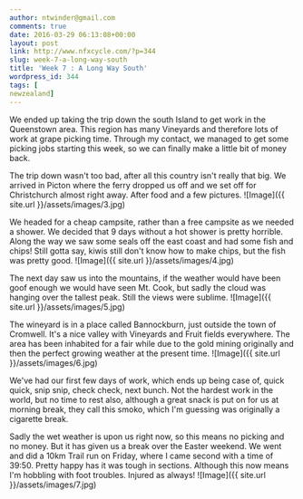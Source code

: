 ```yaml
---
author: ntwinder@gmail.com
comments: true
date: 2016-03-29 06:13:08+00:00
layout: post
link: http://www.nfxcycle.com/?p=344
slug: week-7-a-long-way-south
title: 'Week 7 : A Long Way South'
wordpress_id: 344
tags: [
newzealand]
---
```


We ended up taking the trip down the south Island to get work in the Queenstown area. This region has many Vineyards and therefore lots of work at grape picking time. Through my contact, we managed to get some picking jobs starting this week, so we can finally make a little bit of money back.

The trip down wasn't too bad, after all this country isn't really that big. We arrived in Picton where the ferry dropped us off and we set off for Christchurch almost right away. After food and a few pictures.
![Image]({{ site.url }}/assets/images/3.jpg)

We headed for a cheap campsite, rather than a free campsite as we needed a shower. We decided that 9 days without a hot shower is pretty horrible. Along the way we saw some seals off the east coast and had some fish and chips! Still gotta say, kiwis still don't know how to make chips, but the fish was pretty good.
![Image]({{ site.url }}/assets/images/4.jpg) 

The next day saw us into the mountains, if the weather would have been goof enough we would have seen Mt. Cook, but sadly the cloud was hanging over the tallest peak. Still the views were sublime.
![Image]({{ site.url }}/assets/images/5.jpg)

The wineyard is in a place called Bannockburn, just outside the town of Cromwell. It's a nice valley with Vineyards and Fruit fields everywhere. The area has been inhabited for a fair while due to the gold mining originally and then the perfect growing weather at the present time.
![Image]({{ site.url }}/assets/images/6.jpg)

We've had our first few days of work, which ends up being case of, quick quick, snip snip, check check, next bunch. Not the hardest work in the world, but no time to rest also, although a great snack is put on for us at morning break, they call this smoko, which I'm guessing was originally a cigarette break.

Sadly the wet weather is upon us right now, so this means no picking and no money. But it has given us a break over the Easter weekend. We went and did a 10km Trail run on Friday, where I came second with a time of 39:50. Pretty happy has it was tough in sections. Although this now means I'm hobbling with foot troubles. Injured as always!
![Image]({{ site.url }}/assets/images/7.jpg)
